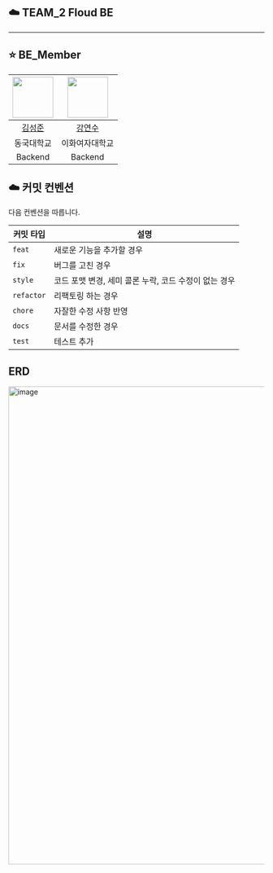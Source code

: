 ## ☁️ TEAM_2 Floud BE

---
## ⭐️ BE_Member

| <img src="https://avatars.githubusercontent.com/u/89504367?v=4" width="80"> | <img src="https://avatars.githubusercontent.com/Kang1221" width="80"> |
|:---------------------------------------------------------------------------:|:------------------------------------------------------------------------:|
|                    [김성준](https://github.com/SeongJoon-K)                    |                    [강연수](https://github.com/Kang1221)                    |
|                                    동국대학교                                    |                                 이화여자대학교                                  |
|                                   Backend                                   |                                 Backend                                  |


## ☁️ 커밋 컨벤션

다음 컨벤션을 따릅니다.

| 커밋 타입 | 설명                               |
|-----------|----------------------------------|
| `feat`    | 새로운 기능을 추가할 경우                   |
| `fix`     | 버그를 고친 경우                        |
| `style`   | 코드 포맷 변경, 세미 콜론 누락, 코드 수정이 없는 경우 |
| `refactor`| 리팩토링 하는 경우                       |
| `chore`   | 자잘한 수정 사항 반영                     |
| `docs`    | 문서를 수정한 경우                       |
| `test`    | 테스트 추가                           |


## ERD

<img width="939" alt="image" src="https://github.com/goormthon-Univ/TEAM_2_BE/assets/90603399/01b7612f-ca22-482e-9ee8-07b3c25cafe3">

